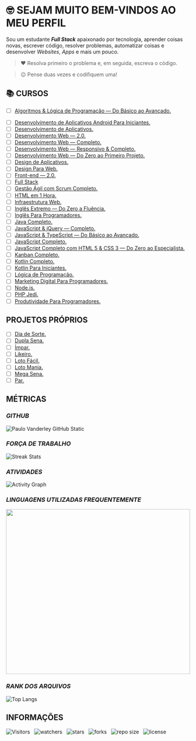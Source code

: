 <!-- TITULO -->
# :nerd_face: **SEJAM MUITO BEM-VINDOS AO MEU PERFIL**

<!-- DESCRIÇÃO -->
Sou um estudante ***Full Stack*** apaixonado por tecnologia, aprender coisas novas, escrever código, resolver problemas, automatizar coisas e desenvolver *Websites*, *Apps* e mais um pouco.

<!-- CITAÇÕES -->
> :heart: Resolva primeiro o problema e, em seguida, escreva o código.

> :wink: Pense duas vezes e codifiquem uma!

<!-- CONTATOS -->

<!-- CURSOS -->
## :books: **CURSOS**

<!-- * [ ] [Agência Web.](https://github.com/Devsgeeknerd/cur-age-web) -->
* [ ] [Algoritmos & Lógica de Programação — Do Básico ao Avançado.](https://github.com/Devsgeeknerd/cur-alg-log-pro-bas-ava)
<!-- * [ ] [Android Arch.](https://github.com/Devsgeeknerd/cur-and-arc) -->
<!-- * [ ] [Android Express.](https://github.com/Devsgeeknerd/cur-and-exp) -->
<!-- * [ ] [Android Para iniciantes.](https://github.com/Devsgeeknerd/cur-and-par-ini) -->
<!-- * [ ] [Angular 2 — Desmistificado.](https://github.com/Devsgeeknerd/cur-ang-des) -->
<!-- * [ ] [Aprenda Rápido Unity 3D.](https://github.com/Devsgeeknerd/cur-apr-rap-uni-3d) -->
<!-- * [ ] [Bancos de Dados.](https://gihub.com/Devsgeeknerd/cur-ban-dad) -->
<!-- * [ ] [Bootstrap 4 — Ultimate.](https://github.com/Devsgeeknerd/cur-boo-ult) -->
* [ ] [Desenvolvimento de Aplicativos Android Para Iniciantes.](https://github.com/Devsgeeknerd/cur-des-apl-and-par-ini)
* [ ] [Desenvolvimento de Aplicativos.](https://github.com/Devsgeeknerd/cur-des-apl)
* [ ] [Desenvolvimento Web — 2.0.](https://github.com/Desvgeeknerd/cur-des-web)
* [ ] [Desenvolvimento Web — Completo.](https://github.com/Devsgeeknerd/cur-des-web-com)
* [ ] [Desenvolvimento Web — Responsivo & Completo.](https://github.com/Devsgeeknerd/cur-web-res-com)
* [ ] [Desenvolvimento Web — Do Zero ao Primeiro Projeto.](https://github.com/Devsgeeknerd/cur-des-web-zer-pri-pro)
* [ ] [Design de Aplicativos.](https://github.com/Devsgeeknerd/cur-des-apl)
* [ ] [Design Para Web.](https://github.com/Devsgeeknerd/cur-des-par-web)
* [ ] [Front-end — 2.0.](https://github.com/Devsgeeknerd/cur-fro-end)
* [ ] [Full Stack](https://github.com/Devsgeeknerd/cur-ful-sta)
* [ ] [Gestão Ágil com Scrum Completo.](https://github.com/Devsgeeknerd/cur-ges-agi-scr-com)
* [ ] [HTML em 1 Hora.](https://github.com/Devsgeeknerd/cur-htm-hor)
* [ ] [Infraestrutura Web.](https://github.com/Devsgeeknerd/cur-inf-web)
* [ ] [Inglês Extremo — Do Zero a Fluência.](https://github.com/Devsgeeknerd/cur-ing-ext-zer-flu)
* [ ] [Inglês Para Programadores.](https://github.com/Devsgeeknerd/cur-ing-par-pro)
* [ ] [Java Completo.](https://github.com/Devsgeeknerd/cur-jv-com)
* [ ] [JavaScript & jQuery — Completo.](https://github.com/Devsgeeknerd/cur-js-jqu-com)
* [ ] [JavaScript & TypeScript — Do Básico ao Avançado.](https://github.com/Devsgeeknerd/cur-js-typ-bas-ava)
* [ ] [JavaScript Completo.](https://github.com/Devsgeeknerd/cur-js-com)
* [ ] [JavaScript Completo com HTML 5 & CSS 3 — Do Zero ao Especialista.](https://github.com/Devsgeeknerd/cur-js-com-htm-css-zer-esp)
* [ ] [Kanban Completo.](https://github.com/Devsgeeknerd/cur-kan-com)
* [ ] [Kotlin Completo.](https://github.com/Devsgeeknerd/cur-kot-com)
* [ ] [Kotlin Para Iniciantes.](https://github.com/Devsgeeknerd/cur-kot-par-ini)
* [ ] [Lógica de Programação.](https://github.com/Devsgeeknerd/cur-log-pro)
* [ ] [Marketing Digital Para Programadores.](https://github.com/Devsgeeknerd/cur-mar-par-pro)
* [ ] [Node.js.](https://github.com/Devsgeeknerd/cur-nod)
* [ ] [PHP Jedi.](https://github.com/Devsgeeknerd/cur-php-jed)
* [ ] [Produtividade Para Programadores.](https://github.com/Devsgeeknerd/cur-pro-par-pro)
<!-- * [ ] [React.js Ninja.](https://github.com/Devsgeeknerd/cur-rea-nin) -->
<!-- * [ ] [SEO Para sites WordPress.](https://github.com/Devsgeeknerd/cur-seo-par-sit-wp) -->
<!-- * [ ] [Unity 5 — Como Criar um Jogo de Plataforma 3D.](https://github.com/Devsgeeknerd/cur-uni-com-cri-jog-pla-3d) -->
<!-- * [ ] [Web Design Express.](https://github.com/Devsgeeknerd/cur-web-des-exp) -->
<!-- * [ ] [Webmaster Front-end completo.](https://github.com/Devsgeeknerd/cur-wm-fron-end-com) -->
<!-- * [ ] [Wordpress Completo.](https://github.com/Devsgeeknerd/cur-wp-com) -->

<!-- PROJETOS DOS CURSOS -->
<!-- ## :mortar_board: **PROJETOS DOS CURSOS** -->

<!-- * [ ] DevsPortal. -->

<!-- TREINAMENTOS -->
<!-- ## **TREINAMENTOS** -->

<!-- * [ ] WordPress. -->

<!-- WORKSHOPS -->
<!-- ## **PROJETOS DOS WORKSHOPS** -->

<!-- O QUE APRENDI -->
<!-- ## **O QUE APRENDI** -->

<!-- LINGUAGENS -->
<!-- ### *LINGUAGENS* -->

<!-- METODOLOGIAS -->
<!-- ### *METODOLOGIAS* -->

<!-- FRAMEWORKS -->
<!-- ### *FRAMEWORKS* -->

<!-- BIBLIOTECAS -->
<!-- ### *BIBLIOTECAS* -->

<!-- FERRAMENTAS -->
<!-- ### *FERRAMENTAS* -->

<!-- PROJETOS PRÓPRIOS -->
## **PROJETOS PRÓPRIOS**

* [ ] [Dia de Sorte.](https://github.com/Devsgeeknerd/pro-dia-sor)
* [ ] [Dupla Sena.](https://github.com/Devsgeeknerd/pro-dup-sen)
* [ ] [Ímpar.](https://github.com/Devsgeeknerd/pro-imp)
* [ ] [Likeiro.](https://github.com/Devsgeeknerd/pro-lik)
* [ ] [Loto Fácil.](https://github.com/Devsgeeknerd/pro-lot-fac)
* [ ] [Loto Mania.](https://github.com/Devsgeeknerd/pro-lot-man)
* [ ] [Mega Sena.](https://github.com/Devsgeeknerd/pro-meg-sen)
* [ ] [Par.](https://github.com/Devsgeeknerd/pro-par)

<!-- MÉTRICAS -->
## **MÉTRICAS**

<!-- GITHUB -->
### *GITHUB*

![Paulo Vanderley GitHub Static](https://github-readme-stats.vercel.app/api?username=Devsgeeknerd&count_private=true&show_icons=true&title_color=ffffff&bg_color=DEG,fcb045,fd1d1d,820ad1&icon_color=000000&text_color=000000&include_all_commits=true&cache_seconds=10800&line_height=30&border_color=0000ff&border_radius=18&card_width=600&locale=pt-BR)

<!-- PERSEVERANÇA -->
### *FORÇA DE TRABALHO*

![Streak Stats](https://github-readme-streak-stats.herokuapp.com/?user=Devsgeeknerd&stroke=ffffff&background=820ad1&ring=ffff00&fire=ff0000&currStreakNum=22f55f&currStreakLabel=ffffff&sideNums=ffffff&sideLabels=22f55f&dates=ffff00&hide_border=true)

<!-- GRÁFICO DE ATIVIDADES -->
### *ATIVIDADES*

![Activity Graph](https://activity-graph.herokuapp.com/graph?username=Devsgeeknerd&bg_color=ba4de3&color=ffffff&line=ffff00&point=000000&area=true&area_color=000000&hide_border=true&custom_title=Garfico%20de%20Commits)

<!-- WAKATIME -->
### *LINGUAGENS UTILIZADAS FREQUENTEMENTE*

<p align="center">
    <img src="https://wakatime.com/share/@Devsgeeknerd/77d003db-f2b0-43ab-8038-56c1cb8ccdfd.svg" width="100%" height="450" />
</p>

<!-- RANK DOS ARQUIVOS -->
### *RANK DOS ARQUIVOS*

![Top Langs](https://github-readme-stats.vercel.app/api/top-langs/?username=Devsgeeknerd&layout=default&langs_count=10&title_color=000000&bg_color=c3e6&card_width=600&custom_title=Rank%20dos%20Arquivos)

<!-- INFORMAÇÕES -->

## INFORMAÇÕES

![Visitors](https://api.visitorbadge.io/api/visitors?path=Devsgeeknerd%2FDevsgeeknerd&label=Visitantes&labelColor=%23f9e64f&countColor=%23008000&style=plastic "Total de visitas")
&nbsp;
![watchers](https://img.shields.io/github/watchers/Devsgeeknerd/Devsgeeknerd?style=plastic&label=OBSERVADORES&labelColor=f9e64f "Total de observadores")
&nbsp;
![stars](https://img.shields.io/github/stars/Devsgeeknerd/Devsgeeknerd?style=plastic&label=ESTRELAS&labelColor=f9e64f "Total de Estrelas Recebidas")
&nbsp;
![forks](https://img.shields.io/github/forks/Devsgeeknerd/Devsgeeknerd?style=plastic&label=BIFURCAÇÕES&labelColor=f9e64f "Total de Bifurcações")
&nbsp;
![repo size](https://img.shields.io/github/repo-size/Devsgeeknerd/Devsgeeknerd?style=plastic&label=TAMANHO&labelColor=f9e64f "Tamanho do Repositório")
&nbsp;
![license](https://img.shields.io/github/license/Devsgeeknerd/Devsgeeknerd?style=plastic&label=LICENÇA&labelColor=f9e64f "Licença do Repositório")
